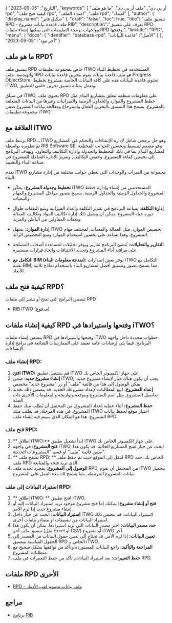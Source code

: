 {
"التاريخ": "05-09-2023",
  "keywords": [
"آر بي دي",
"ملف آر بي دي",
"ما هو ملف rpd",
"كيفية فتح ملف rpd",
"ملف",
"امتداد الملف rpd",
"امتداد"
],
  "author": {
"display_name": "شكيل فايز"
},
"draft": "false",
"toc": true,
"title": "تنسيق ملف RPD - ملف قاعدة بيانات مشروع RIB",
  "description":"تعرف على تنسيق RPD وواجهات برمجة التطبيقات التي يمكنها إنشاء ملفات RPD وفتحها.",
"linktitle": "RPD",
  "menu": {
    "docs": {
      "identifier": "database-rpd",
"الأصل": "قاعدة البيانات"
}
},
"آخر مود": "05-09-2023"
}

## ما هو ملف RPD؟

تنسيق ملف RPD خاص بمجموعة تطبيقات iTWO المستخدمة في تخطيط البناء والهندسة. ملف RPD هو ملف قاعدة بيانات يقوم بتخزين قاعدة بيانات Progress ObjectStore. تحتوي قاعدة البيانات هذه على كافة البيانات الخاصة بمشروع تخطيط iTWO, وتعمل بمثابة تنسيق تخزين خلفي للتطبيق.

في سياق iTWO, يحتوي ملف RPD على معلومات منظمة تتعلق بمشاريع البناء, مثل خطط المشروع والموارد والجداول الزمنية والميزانيات وغيرها من البيانات المتعلقة بالمشروع. يسمح هذا التنسيق بالتخزين الفعال واسترجاع ومعالجة بيانات المشروع ضمن مجموعة تطبيقات iTWO.

## العلاقة مع iTWO

يرتبط ملف RPD بـ iTWO وهو حل برمجي شامل لإدارة الإنشاءات والتحكم في المشاريع تم تطويره بواسطة RIB Software SE. وهو مصمم لتبسيط وتحسين الجوانب المختلفة لمشاريع البناء, بما في ذلك التخطيط والجدولة وإدارة التكاليف والتعاون. ويهدف البرنامج إلى تحسين كفاءة المشروع, وخفض التكاليف, وتعزيز الإدارة الشاملة للمشروع في صناعة البناء والتشييد.

يقدم iTWO مجموعة من الميزات والوحدات التي تغطي جوانب مختلفة من إدارة مشاريع البناء:

- **تخطيط وجدولة المشروع:** يمكّن iTWO المستخدمين من إنشاء وإدارة خطط المشروع والجداول الزمنية والجداول الزمنية. يسمح بتصور مراحل المشروع والمهام والتبعيات.

- **إدارة التكلفة:** يساعد البرنامج في تقدير التكلفة وإعداد الميزانية وتتبع النفقات طوال دورة حياة المشروع. يمكن أن يشمل ذلك إدارة تكاليف المواد وتكاليف العمالة ونفقات المقاولين من الباطن والمزيد.

- **إدارة الموارد:** يسهل iTWO تخصيص الموارد, مثل العمالة والمعدات, لمختلف مهام المشروع. وهذا يساعد على تحسين استخدام الموارد ومنع التخصيص الزائد.

- **التقارير والتحليلات:** يُنشئ البرنامج تقارير ويوفر تحليلات لمساعدة أصحاب المصلحة على مراقبة أداء المشروع وتحديد الاختناقات واتخاذ قرارات مستنيرة.

- **التكامل مع BIM (نمذجة معلومات البناء):** توفر بعض إصدارات iTWO التكامل مع تقنية BIM, مما يسمح بتصور وتنسيق أفضل لمشاريع البناء باستخدام نماذج ثلاثية الأبعاد.

## كيفية فتح ملف RPD؟

تتضمن البرامج التي تفتح أو تشير إلى ملفات RPD

- RIB iTWO (مدفوع)

## كيفية إنشاء ملفات RPD وفتحها واستيرادها في iTWO؟

يتضمن إنشاء ملفات RPD وفتحها واستيرادها في iTWO خطوات محددة داخل واجهة البرنامج. فيما يلي إرشادات عامة تعتمد على الممارسات الشائعة في برامج إدارة الإنشاءات.

### إنشاء ملف RPD:

1. **افتح iTWO:** قم بتشغيل تطبيق iTWO على جهاز الكمبيوتر الخاص بك.
2. **إنشاء مشروع جديد:** ضمن iTWO, يجب أن يكون هناك خيار لإنشاء مشروع جديد. يمكن الوصول إلى هذا من قائمة "ملف" أو زر "مشروع جديد" مخصص.
3. **إعداد المشروع:** اتبع المطالبات لإعداد مشروعك الجديد. قد يتضمن ذلك تحديد تفاصيل المشروع, مثل اسم المشروع وموقعه وتواريخه والمعلومات الأخرى ذات الصلة.
4. **حفظ المشروع:** أثناء عملية إعداد المشروع, من المحتمل أن يُطلب منك حفظ المشروع. في هذه المرحلة, قد يطلب منك iTWO اختيار موقع لحفظ بيانات المشروع. هذا هو المكان الذي سيتم فيه إنشاء ملف RPD.

### فتح ملف RPD:

1. ** إطلاق iTWO:** ابدأ تشغيل تطبيق iTWO على جهاز الكمبيوتر الخاص بك.
2. **فتح المشروع:** في واجهة iTWO, ابحث عن خيار لفتح المشاريع الحالية. قد يكون هذا ضمن قائمة "ملف" أو قسم "المشروعات الحديثة".
3. ** تصفح ملف RPD: ** انتقل إلى الموقع حيث تم حفظ ملف RPD الخاص بك. حدد ملف RPD الذي تريد فتحه والمتابعة.
4. **الوصول إلى المشروع:** بمجرد تحديد ملف RPD, من المحتمل أن يقوم iTWO بتحميل بيانات المشروع المرتبطة, مما يسمح لك ببدء العمل على المشروع.

### استيراد البيانات إلى ملف RPD:

1. ** إطلاق iTWO: ** افتح تطبيق iTWO.
2. **فتح أو إنشاء مشروع:** يمكنك إما فتح مشروع موجود تريد استيراد البيانات إليه أو إنشاء مشروع جديد إذا لزم الأمر.
3. **استيراد البيانات:** ابحث عن خيار داخل iTWO لاستيراد البيانات. قد يتضمن ذلك استيراد البيانات من تنسيقات أو مصادر ملفات أخرى.
4. **حدد مصدر البيانات:** اختر مصدر البيانات التي تريد استيرادها. يمكن أن يكون هذا تنسيق ملف آخر (مثل Excel أو CSV) أو مشروع iTWO آخر.
5. **تعيين البيانات:** إذا لزم الأمر, قد تحتاج إلى تعيين حقول البيانات من المصدر إلى الحقول المناسبة بتنسيق RPD الخاص بـ iTWO.
6. **المراجعة والتأكيد:** راجع البيانات المستوردة وتأكد من توافقها بشكل صحيح مع متطلبات المشروع.
7. **حفظ التغييرات:** بعد استيراد البيانات, تأكد من حفظ التغييرات في ملف RPD.

## ملفات RPD الأخرى

- [RPD - ملف بيانات مصمم لعب الأدوار](/ar/database/rpd-roleplay/)

## مراجع
* [برنامج RIB](https://en.wikipedia.org/wiki/RIB_Software)

